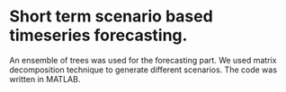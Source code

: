 <body>
<h1>
Short term scenario based timeseries forecasting.
</h1>
<p1>
An ensemble of trees was used for the forecasting part. We used matrix decomposition technique to generate different scenarios.
The code was written in MATLAB.
</p1>
</body>

